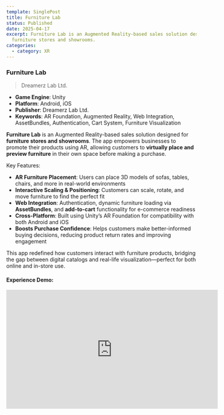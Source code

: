 ```yaml
---
template: SinglePost
title: Furniture Lab
status: Published
date: 2025-04-17
excerpt: Furniture Lab is an Augmented Reality-based sales solution designed for
  furniture stores and showrooms.
categories:
  - category: XR
---
```

### Furniture Lab  
>Dreamerz Lab Ltd.  

- **Game Engine**: Unity  
- **Platform**: Android, iOS  
- **Publisher**: Dreamerz Lab Ltd.  
- **Keywords**: AR Foundation, Augmented Reality, Web Integration, AssetBundles, Authentication, Cart System, Furniture Visualization  

**Furniture Lab** is an Augmented Reality-based sales solution designed for **furniture stores and showrooms**. The app empowers businesses to promote their products using AR, allowing customers to **virtually place and preview furniture** in their own space before making a purchase.

Key Features:
- **AR Furniture Placement**: Users can place 3D models of sofas, tables, chairs, and more in real-world environments  
- **Interactive Scaling & Positioning**: Customers can scale, rotate, and move furniture to find the perfect fit  
- **Web Integration**: Authentication, dynamic furniture loading via **AssetBundles**, and **add-to-cart** functionality for e-commerce readiness  
- **Cross-Platform**: Built using Unity’s AR Foundation for compatibility with both Android and iOS  
- **Boosts Purchase Confidence**: Helps customers make better-informed buying decisions, reducing product return rates and improving engagement  

This app redefined how customers interact with furniture products, bridging the gap between digital catalogs and real-life visualization—perfect for both online and in-store use.

#### Experience Demo:
<iframe width="560" height="315" src="https://www.youtube.com/embed/XHmPsWSXR0c" frameborder="0" allow="accelerometer; autoplay; encrypted-media; gyroscope; picture-in-picture" allowfullscreen></iframe>
